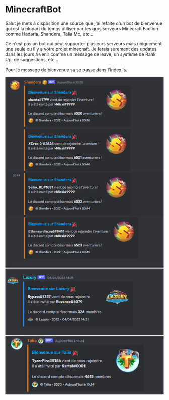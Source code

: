 # MinecraftBot
Salut je mets à disposition une source que j'ai refaite d'un bot de bienvenue qui est la plupart du temps utiliser par les gros serveurs Minecraft Faction comme Hadaria, Shandera, Talia Mc, etc...

Ce n'est pas un bot qui peut supporter plusieurs serveurs mais uniquement une seule ou il y a votre projet minecraft.
Je ferais surement des updates dans les jours à venir comme un message de leave, un système de Rank Up, de suggestions, etc...

Pour le message de bienvenue sa se passe dans l'index.js.

<img src="./1.png"/>

<img src="./2.png"/>

<img src="./DiscordCanary_n6a3T1lxBC.png"/>
